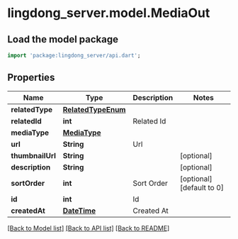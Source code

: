 # lingdong_server.model.MediaOut

## Load the model package
```dart
import 'package:lingdong_server/api.dart';
```

## Properties
Name | Type | Description | Notes
------------ | ------------- | ------------- | -------------
**relatedType** | [**RelatedTypeEnum**](RelatedTypeEnum.md) |  | 
**relatedId** | **int** | Related Id | 
**mediaType** | [**MediaType**](MediaType.md) |  | 
**url** | **String** | Url | 
**thumbnailUrl** | **String** |  | [optional] 
**description** | **String** |  | [optional] 
**sortOrder** | **int** | Sort Order | [optional] [default to 0]
**id** | **int** | Id | 
**createdAt** | [**DateTime**](DateTime.md) | Created At | 

[[Back to Model list]](../README.md#documentation-for-models) [[Back to API list]](../README.md#documentation-for-api-endpoints) [[Back to README]](../README.md)


